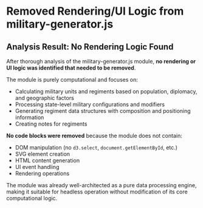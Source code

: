 # Removed Rendering/UI Logic from military-generator.js

## Analysis Result: No Rendering Logic Found

After thorough analysis of the military-generator.js module, **no rendering or UI logic was identified that needed to be removed**. 

The module is purely computational and focuses on:
- Calculating military units and regiments based on population, diplomacy, and geographic factors
- Processing state-level military configurations and modifiers
- Generating regiment data structures with composition and positioning information
- Creating notes for regiments

**No code blocks were removed** because the module does not contain:
- DOM manipulation (no `d3.select`, `document.getElementById`, etc.)
- SVG element creation
- HTML content generation
- UI event handling
- Rendering operations

The module was already well-architected as a pure data processing engine, making it suitable for headless operation without modification of its core computational logic.